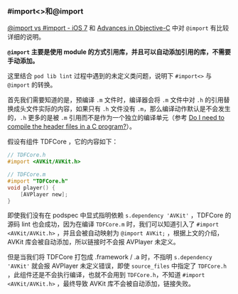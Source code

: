 ### #import<>和@import

[@import vs #import - iOS 7](https://stackoverflow.com/questions/18947516/import-vs-import-ios-7) 和 [Advances in Objective-C](<https://developer.apple.com/videos/play/wwdc2013/404/>) 中对 `@import`  有比较详细的说明。

**`@import` 主要是使用 module 的方式引用库，并且可以自动添加引用的库，不需要手动添加。**

这里结合 `pod lib lint` 过程中遇到的未定义类问题，说明下 `#import<>` 与 `@import` 的转换。

首先我们需要知道的是，预编译 `.m` 文件时，编译器会将 `.m` 文件中对 `.h` 的引用替换成头文件实际的内容，如果只有 `.h` 文件没有 `.m`，那么编译动作默认是不会发生的，`.h` 更多的是被 `.m` 引用而不是作为一个独立的编译单元（参考 [Do I need to compile the header files in a C program?](https://stackoverflow.com/questions/17416719/do-i-need-to-compile-the-header-files-in-a-c-program)）。

假设有组件 TDFCore ，它的内容如下：

```objective-c
// TDFCore.h
#import <AVKit/AVKit.h>

// TDFCore.m
#import "TDFCore.h"
void player() {
    [AVPlayer new];
}
```

即使我们没有在 podspec 中显式指明依赖 `s.dependency 'AVKit'` ，TDFCore 的源码 lint 也会成功，因为在编译 `TDFCore.m` 时，我们可以知道引入了 `#import <AVKit/AVKit.h>` ，并且会被自动映射为 `@import AVKit;` ，根据上文的介绍，AVKit 库会被自动添加，所以链接时不会报 AVPlayer 未定义。

但是当我们将 TDFCore 打包成 .framework / .a 时，不指明 `s.dependency 'AVKit'` 就会报 AVPlayer 未定义错误，即使  `source_files` 中指定了 `TDFCore.h` ，此组件还是不会执行编译，也就不会用到 `TDFCore.h`，不知道 `#import <AVKit/AVKit.h>` ，最终导致 AVKit 库不会被自动添加，链接失败。

